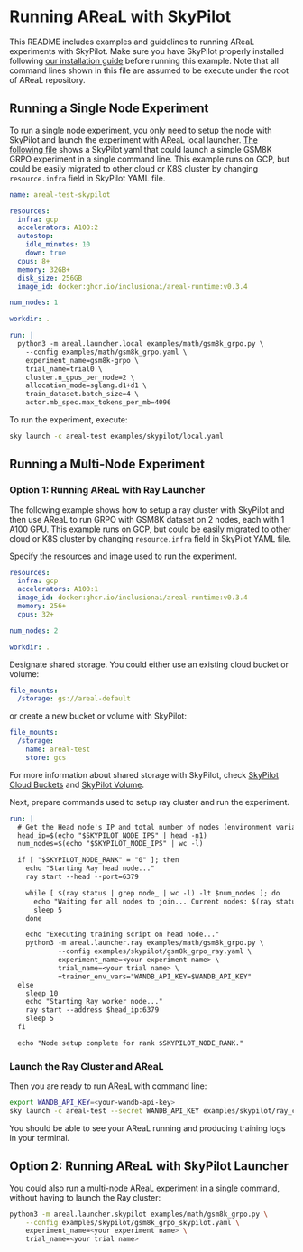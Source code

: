 # Running AReaL with SkyPilot

This README includes examples and guidelines to running AReaL experiments with SkyPilot.
Make sure you have SkyPilot properly installed following
[our installation guide](../../docs/tutorial/installation.md#optional-install-skypilot)
before running this example. Note that all command lines shown in this file are assumed
to be execute under the root of AReaL repository.

## Running a Single Node Experiment

To run a single node experiment, you only need to setup the node with SkyPilot and
launch the experiment with AReaL local launcher. [The following file](local.yaml) shows
a SkyPilot yaml that could launch a simple GSM8K GRPO experiment in a single command
line. This example runs on GCP, but could be easily migrated to other cloud or K8S
cluster by changing `resource.infra` field in SkyPilot YAML file.

```yaml
name: areal-test-skypilot

resources:
  infra: gcp
  accelerators: A100:2
  autostop:
    idle_minutes: 10
    down: true
  cpus: 8+
  memory: 32GB+
  disk_size: 256GB
  image_id: docker:ghcr.io/inclusionai/areal-runtime:v0.3.4

num_nodes: 1

workdir: .

run: |
  python3 -m areal.launcher.local examples/math/gsm8k_grpo.py \
    --config examples/math/gsm8k_grpo.yaml \
    experiment_name=gsm8k-grpo \
    trial_name=trial0 \
    cluster.n_gpus_per_node=2 \
    allocation_mode=sglang.d1+d1 \
    train_dataset.batch_size=4 \
    actor.mb_spec.max_tokens_per_mb=4096
```

To run the experiment, execute:

```bash
sky launch -c areal-test examples/skypilot/local.yaml
```

## Running a Multi-Node Experiment

### Option 1: Running AReaL with Ray Launcher

The following example shows how to setup a ray cluster with SkyPilot and then use AReaL
to run GRPO with GSM8K dataset on 2 nodes, each with 1 A100 GPU. This example runs on
GCP, but could be easily migrated to other cloud or K8S cluster by changing
`resource.infra` field in SkyPilot YAML file.

Specify the resources and image used to run the experiment.

```yaml
resources:
  infra: gcp
  accelerators: A100:1
  image_id: docker:ghcr.io/inclusionai/areal-runtime:v0.3.4
  memory: 256+
  cpus: 32+

num_nodes: 2

workdir: .
```

Designate shared storage. You could either use an existing cloud bucket or volume:

```yaml
file_mounts:
  /storage: gs://areal-default
```

or create a new bucket or volume with SkyPilot:

```yaml
file_mounts:
  /storage:
    name: areal-test
    store: gcs
```

For more information about shared storage with SkyPilot, check
[SkyPilot Cloud Buckets](https://docs.skypilot.co/en/latest/reference/storage.html) and
[SkyPilot Volume](https://docs.skypilot.co/en/latest/reference/volumes.html).

Next, prepare commands used to setup ray cluster and run the experiment.

```yaml
run: |
  # Get the Head node's IP and total number of nodes (environment variables injected by SkyPilot).
  head_ip=$(echo "$SKYPILOT_NODE_IPS" | head -n1)
  num_nodes=$(echo "$SKYPILOT_NODE_IPS" | wc -l)

  if [ "$SKYPILOT_NODE_RANK" = "0" ]; then
    echo "Starting Ray head node..."
    ray start --head --port=6379

    while [ $(ray status | grep node_ | wc -l) -lt $num_nodes ]; do
      echo "Waiting for all nodes to join... Current nodes: $(ray status | grep node_ | wc -l) / $num_nodes"
      sleep 5
    done

    echo "Executing training script on head node..."
    python3 -m areal.launcher.ray examples/math/gsm8k_grpo.py \
            --config examples/skypilot/gsm8k_grpo_ray.yaml \
            experiment_name=<your experiment name> \
            trial_name=<your trial name> \
            +trainer_env_vars="WANDB_API_KEY=$WANDB_API_KEY"
  else
    sleep 10
    echo "Starting Ray worker node..."
    ray start --address $head_ip:6379
    sleep 5
  fi

  echo "Node setup complete for rank $SKYPILOT_NODE_RANK."
```

### Launch the Ray Cluster and AReaL

Then you are ready to run AReaL with command line:

```bash
export WANDB_API_KEY=<your-wandb-api-key>
sky launch -c areal-test --secret WANDB_API_KEY examples/skypilot/ray_cluster.yaml
```

You should be able to see your AReaL running and producing training logs in your
terminal.

<!--- TODO: add logging screenshots --->

## Option 2: Running AReaL with SkyPilot Launcher

<!--- TODO: to be finished and tested --->

You could also run a multi-node AReaL experiment in a single command, without having to
launch the Ray cluster:

```bash
python3 -m areal.launcher.skypilot examples/math/gsm8k_grpo.py \
    --config examples/skypilot/gsm8k_grpo_skypilot.yaml \
    experiment_name=<your experiment name> \
    trial_name=<your trial name>
```
